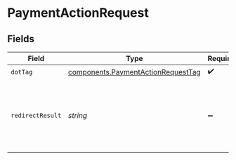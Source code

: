 # PaymentActionRequest


## Fields

| Field                                                                                    | Type                                                                                     | Required                                                                                 | Description                                                                              | Example                                                                                  |
| ---------------------------------------------------------------------------------------- | ---------------------------------------------------------------------------------------- | ---------------------------------------------------------------------------------------- | ---------------------------------------------------------------------------------------- | ---------------------------------------------------------------------------------------- |
| `dotTag`                                                                                 | [components.PaymentActionRequestTag](../../models/components/paymentactionrequesttag.md) | :heavy_check_mark:                                                                       | N/A                                                                                      | finalize                                                                                 |
| `redirectResult`                                                                         | *string*                                                                                 | :heavy_minus_sign:                                                                       | Optional redirect result token required for an APM payment (excluding PayPal).           | eyJ0cmFuc                                                                                |
